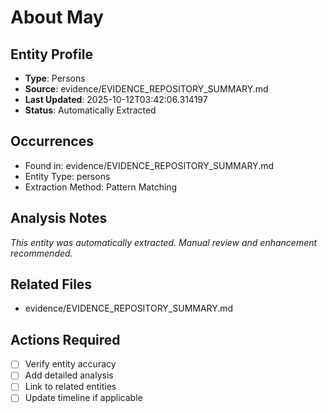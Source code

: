 # About May

## Entity Profile
- **Type**: Persons
- **Source**: evidence/EVIDENCE_REPOSITORY_SUMMARY.md
- **Last Updated**: 2025-10-12T03:42:06.314197
- **Status**: Automatically Extracted

## Occurrences
- Found in: evidence/EVIDENCE_REPOSITORY_SUMMARY.md
- Entity Type: persons
- Extraction Method: Pattern Matching

## Analysis Notes
*This entity was automatically extracted. Manual review and enhancement recommended.*

## Related Files
- evidence/EVIDENCE_REPOSITORY_SUMMARY.md

## Actions Required
- [ ] Verify entity accuracy
- [ ] Add detailed analysis
- [ ] Link to related entities
- [ ] Update timeline if applicable
